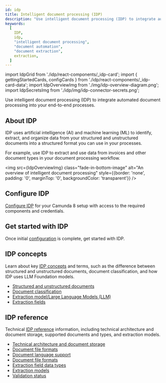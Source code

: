```yaml
---
id: idp
title: Intelligent document processing (IDP)
description: "Use intelligent document processing (IDP) to integrate automated document processing into your end-to-end processes."
keywords:
  [
    IDP,
    idp,
    "intelligent document processing",
    "document automation",
    "document extraction",
    extraction,
  ]
---
```


import IdpGrid from './idp/react-components/\_idp-card';
import { gettingStartedCards, configCards } from './idp/react-components/\_idp-card-data';
import IdpOverviewImg from './img/idp-overview-diagram.png';
import IdpSecretsImg from './idp/img/idp-connector-secrets.png';

Use intelligent document processing (IDP) to integrate automated document processing into your end-to-end processes.

## About IDP

IDP uses artificial intelligence (AI) and machine learning (ML) to identify, extract, and organize data from your structured and unstructured documents into a structured format you can use in your processes.

For example, use IDP to extract and use data from invoices and other document types in your document processing workflow.

<img src={IdpOverviewImg} class="fade-in-bottom-image" alt="An overview of intelligent document processing" style={{border: 'none', padding: '0', marginTop: '0', backgroundColor: 'transparent'}} />

## Configure IDP

[Configure IDP](idp/idp-configuration.md) for your Camunda 8 setup with access to the required components and credentials.

<IdpGrid idp={configCards} />

## Get started with IDP

Once initial [configuration](idp/idp-configuration.md#configure-idp) is complete, get started with IDP.

<IdpGrid idp={gettingStartedCards} />

<!-- 1. Create and publish your IDP projects in your IDP application folder:

   - Create a [document extraction](idp/idp-document-extraction.md) project to identify and extract data from a single type of document (for example, an invoice).

   - Create a [document automation](idp/idp-document-automation.md) project to automatically extract data from larger, more complex documents (for example, a multi-page PDF document made up of many types of documents and data). This project type is based on and requires one or more linked document extraction project(s). -->

## IDP concepts

Learn about key [IDP concepts](idp/idp-key-concepts.md) and terms, such as the difference between structured and unstructured documents, document classification, and how IDP uses LLM Foundation models.

- [Structured and unstructured documents](idp/idp-key-concepts.md#documents)
- [Document classification](idp/idp-key-concepts.md#classification)
- [Extraction model/Large Language Models (LLM)](idp/idp-key-concepts.md#llms)
- [Extraction fields](idp/idp-key-concepts.md#fields)

## IDP reference

Technical [IDP reference](idp/idp-reference.md) information, including technical architecture and document storage, supported documents and types, and extraction models.

- [Technical architecture and document storage](idp/idp-reference.md#architecture)
- [Document file formats](idp/idp-reference.md#file-formats)
- [Document language support](idp/idp-reference.md#languages)
- [Document file formats](idp/idp-reference.md#file-formats)
- [Extraction field data types](idp/idp-reference.md#data-types)
- [Extraction models](idp/idp-reference.md#extraction-models)
- [Validation status](idp/idp-reference.md#status)
